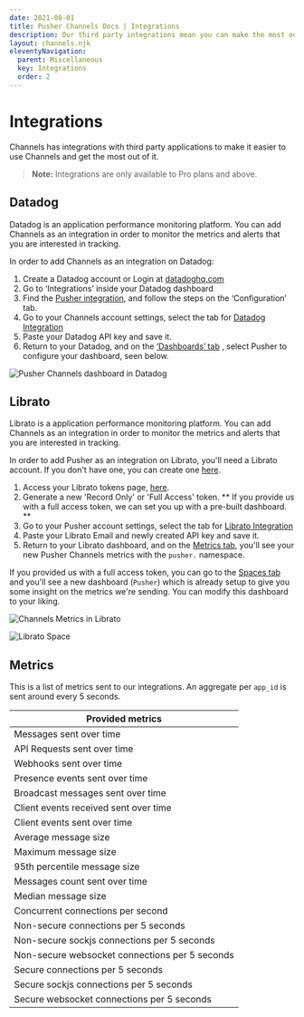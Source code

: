 ```yaml
---
date: 2021-08-01
title: Pusher Channels Docs | Integrations
description: Our third party integrations mean you can make the most out of building your apps with Channels. Including Librato, Datadog and Metrics.
layout: channels.njk
eleventyNavigation:
  parent: Miscellaneous
  key: Integrations
  order: 2
---
```


# Integrations

Channels has integrations with third party applications to make it easier to use Channels and get the most out of it.

> **Note:** Integrations are only available to Pro plans and above.

## Datadog

Datadog is an application performance monitoring platform. You can add Channels as an integration in order to monitor the metrics and alerts that you are interested in tracking.

In order to add Channels as an integration on Datadog:

1. Create a Datadog account or Login at [datadoghq.com](https://www.datadoghq.com/)
2. Go to ‘Integrations’ inside your Datadog dashboard
3. Find the [Pusher integration](https://app.datadoghq.com/account/settings#integrations/pusher), and follow the steps on the ‘Configuration’ tab.
4. Go to your Channels account settings, select the tab for [Datadog Integration](https://dashboard.pusher.com/channels/integrations/stats)
5. Paste your Datadog API key and save it.
6. Return to your Datadog, and on the [‘Dashboards’ tab](https://app.datadoghq.com/dash/list) , select Pusher to configure your dashboard, seen below.

![Pusher Channels dashboard in Datadog](./img/screenshot-channels-dashboard.png)

## Librato

Librato is a application performance monitoring platform. You can add Channels as an integration in order to monitor the metrics and alerts that you are interested in tracking.

In order to add Pusher as an integration on Librato, you'll need a Librato account. If you don't have one, you can create one [here](https://metrics.librato.com/sign_up).

1. Access your Librato tokens page, [here](https://metrics.librato.com/account/tokens).
2. Generate a new 'Record Only' or 'Full Access' token. ** If you provide us with a full access token, we can set you up with a pre-built dashboard. **
3. Go to your Pusher account settings, select the tab for [Librato Integration](https://dashboard.pusher.com/channels/integrations/stats)
4. Paste your Librato Email and newly created API key and save it.
5. Return to your Librato dashboard, and on the [Metrics tab](https://metrics.librato.com/s/metrics), you'll see your new Pusher Channels metrics with the `pusher.` namespace.

If you provided us with a full access token, you can go to the [Spaces tab](https://metrics.librato.com/s/spaces) and you'll see a new dashboard (`Pusher`) which is already setup to give you some insight on the metrics we're sending. You can modify this dashboard to your liking.

![Channels Metrics in Librato](./img/pusher-metrics.png)

![Librato Space](./img/channels-space.png)

## Metrics

This is a list of metrics sent to our integrations. An aggregate per `app_id` is sent around every 5 seconds.

| Provided metrics                               |
| ---------------------------------------------- |
| Messages sent over time                        |
| API Requests sent over time                    |
| Webhooks sent over time                        |
| Presence events sent over time                 |
| Broadcast messages sent over time              |
| Client events received sent over time          |
| Client events sent over time                   |
| Average message size                           |
| Maximum message size                           |
| 95th percentile message size                   |
| Messages count sent over time                  |
| Median message size                            |
| Concurrent connections per second              |
| Non-secure connections per 5 seconds           |
| Non-secure sockjs connections per 5 seconds    |
| Non-secure websocket connections per 5 seconds |
| Secure connections per 5 seconds               |
| Secure sockjs connections per 5 seconds        |
| Secure websocket connections per 5 seconds     |
